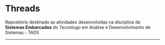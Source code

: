 # Threads

Repositório destinado as atividades desenvolvidas na disciplina de **Sistemas Embarcados** do Tecnólogo em Análise e Desenvolvimento de Sistemas - TADS

---
